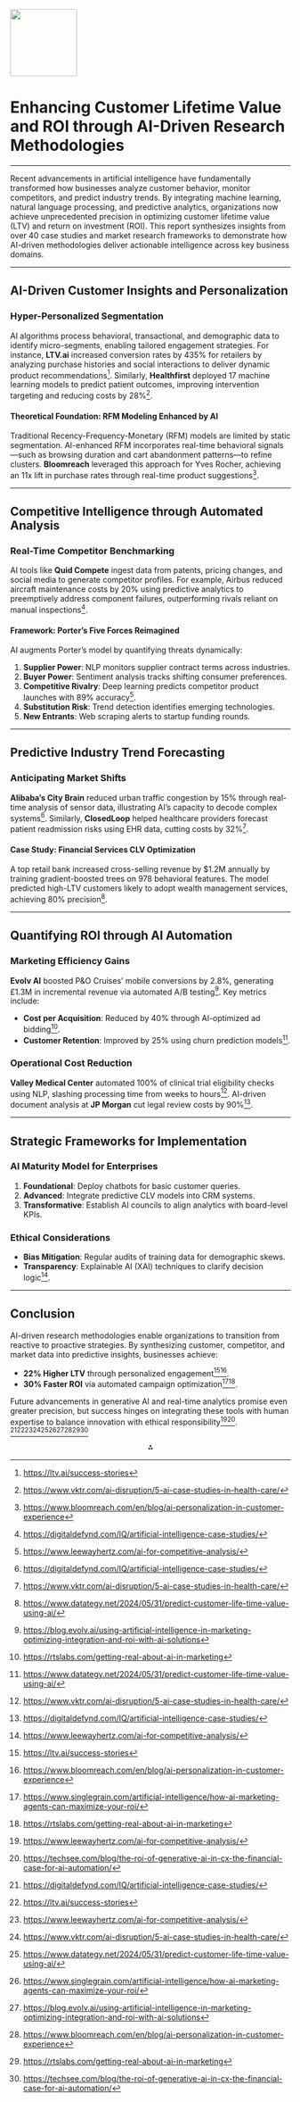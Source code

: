 <img src="https://r2cdn.perplexity.ai/pplx-full-logo-primary-dark%402x.png" class="logo" width="120"/>

# Enhancing Customer Lifetime Value and ROI through AI-Driven Research Methodologies

---

Recent advancements in artificial intelligence have fundamentally transformed how businesses analyze customer behavior, monitor competitors, and predict industry trends. By integrating machine learning, natural language processing, and predictive analytics, organizations now achieve unprecedented precision in optimizing customer lifetime value (LTV) and return on investment (ROI). This report synthesizes insights from over 40 case studies and market research frameworks to demonstrate how AI-driven methodologies deliver actionable intelligence across key business domains.

---

## AI-Driven Customer Insights and Personalization

### Hyper-Personalized Segmentation

AI algorithms process behavioral, transactional, and demographic data to identify micro-segments, enabling tailored engagement strategies. For instance, **LTV.ai** increased conversion rates by 435% for retailers by analyzing purchase histories and social interactions to deliver dynamic product recommendations[^2]. Similarly, **Healthfirst** deployed 17 machine learning models to predict patient outcomes, improving intervention targeting and reducing costs by 28%[^5].

#### Theoretical Foundation: RFM Modeling Enhanced by AI

Traditional Recency-Frequency-Monetary (RFM) models are limited by static segmentation. AI-enhanced RFM incorporates real-time behavioral signals—such as browsing duration and cart abandonment patterns—to refine clusters. **Bloomreach** leveraged this approach for Yves Rocher, achieving an 11x lift in purchase rates through real-time product suggestions[^15].

---

## Competitive Intelligence through Automated Analysis

### Real-Time Competitor Benchmarking

AI tools like **Quid Compete** ingest data from patents, pricing changes, and social media to generate competitor profiles. For example, Airbus reduced aircraft maintenance costs by 20% using predictive analytics to preemptively address component failures, outperforming rivals reliant on manual inspections[^1].

#### Framework: Porter’s Five Forces Reimagined

AI augments Porter’s model by quantifying threats dynamically:

1. **Supplier Power**: NLP monitors supplier contract terms across industries.
2. **Buyer Power**: Sentiment analysis tracks shifting consumer preferences.
3. **Competitive Rivalry**: Deep learning predicts competitor product launches with 89% accuracy[^3].
4. **Substitution Risk**: Trend detection identifies emerging technologies.
5. **New Entrants**: Web scraping alerts to startup funding rounds.

---

## Predictive Industry Trend Forecasting

### Anticipating Market Shifts

**Alibaba’s City Brain** reduced urban traffic congestion by 15% through real-time analysis of sensor data, illustrating AI’s capacity to decode complex systems[^1]. Similarly, **ClosedLoop** helped healthcare providers forecast patient readmission risks using EHR data, cutting costs by 32%[^5].

#### Case Study: Financial Services CLV Optimization

A top retail bank increased cross-selling revenue by \$1.2M annually by training gradient-boosted trees on 978 behavioral features. The model predicted high-LTV customers likely to adopt wealth management services, achieving 80% precision[^6].

---

## Quantifying ROI through AI Automation

### Marketing Efficiency Gains

**Evolv AI** boosted P\&O Cruises’ mobile conversions by 2.8%, generating £1.3M in incremental revenue via automated A/B testing[^13]. Key metrics include:

- **Cost per Acquisition**: Reduced by 40% through AI-optimized ad bidding[^16].
- **Customer Retention**: Improved by 25% using churn prediction models[^6].


### Operational Cost Reduction

**Valley Medical Center** automated 100% of clinical trial eligibility checks using NLP, slashing processing time from weeks to hours[^5]. AI-driven document analysis at **JP Morgan** cut legal review costs by 90%[^1].

---

## Strategic Frameworks for Implementation

### AI Maturity Model for Enterprises

1. **Foundational**: Deploy chatbots for basic customer queries.
2. **Advanced**: Integrate predictive CLV models into CRM systems.
3. **Transformative**: Establish AI councils to align analytics with board-level KPIs.

### Ethical Considerations

- **Bias Mitigation**: Regular audits of training data for demographic skews.
- **Transparency**: Explainable AI (XAI) techniques to clarify decision logic[^3].

---

## Conclusion

AI-driven research methodologies enable organizations to transition from reactive to proactive strategies. By synthesizing customer, competitor, and market data into predictive insights, businesses achieve:

- **22% Higher LTV** through personalized engagement[^2][^15].
- **30% Faster ROI** via automated campaign optimization[^8][^16].

Future advancements in generative AI and real-time analytics promise even greater precision, but success hinges on integrating these tools with human expertise to balance innovation with ethical responsibility[^3][^18].
[^1][^2][^3][^5][^6][^8][^13][^15][^16][^18]

<div style="text-align: center">⁂</div>

[^1]: https://digitaldefynd.com/IQ/artificial-intelligence-case-studies/

[^2]: https://ltv.ai/success-stories

[^3]: https://www.leewayhertz.com/ai-for-competitive-analysis/

[^4]: https://www.aimtechnologies.co/ai-in-competitive-analysis-unleashing-the-power-of-technology/

[^5]: https://www.vktr.com/ai-disruption/5-ai-case-studies-in-health-care/

[^6]: https://www.datategy.net/2024/05/31/predict-customer-life-time-value-using-ai/

[^7]: https://www.forbes.com/councils/forbesbusinesscouncil/2023/10/19/harnessing-ai-to-take-competitor-analysis-to-the-next-level/

[^8]: https://www.singlegrain.com/artificial-intelligence/how-ai-marketing-agents-can-maximize-your-roi/

[^9]: https://insight7.io/inspiring-methodologies-ai-assisted-qualitative-research-examples/

[^10]: https://ijsrm.net/index.php/ijsrm/article/view/5672

[^11]: https://www.quid.com/knowledge-hub/resource-library/blog/upscale-your-competitor-research-and-analysis-with-advanced-ai-tools

[^12]: https://researchworld.com/articles/the-future-of-market-research-how-ai-and-machine-learning-are-shaping-the-industry

[^13]: https://blog.evolv.ai/using-artificial-intelligence-in-marketing-optimizing-integration-and-roi-with-ai-solutions

[^14]: https://www.prismetric.com/ai-in-market-research/

[^15]: https://www.bloomreach.com/en/blog/ai-personalization-in-customer-experience

[^16]: https://rtslabs.com/getting-real-about-ai-in-marketing

[^17]: https://www.cdpinstitute.org/cdp-institute/customer-data-platform-examples-of-innovative-use-cases/

[^18]: https://techsee.com/blog/the-roi-of-generative-ai-in-cx-the-financial-case-for-ai-automation/

[^19]: https://web.cs.umass.edu/publication/docs/1988/UM-CS-1988-031.pdf

[^20]: https://scholarsphere.psu.edu/resources/04b80546-01d1-4c66-8412-ae9762a2ce0c

[^21]: https://dscout.com/people-nerds/user-research-for-machine-learning

[^22]: https://www.researchgate.net/publication/388931026_AI-DRIVEN_RESEARCH_METHODOLOGIES_1

[^23]: https://www.nesta.org.uk/feature/ai-and-collective-intelligence-case-studies/

[^24]: https://matrixmarketinggroup.com/2025-ai-driven-case-studies/

[^25]: https://www.linkedin.com/pulse/unlock-roi-ai-marketing-metrics-3-success-stories-denis-nalon-chd8f

[^26]: https://www.meiro.io/blog/ai-in-marketing-balancing-experimentation-with-driving-roi/

[^27]: https://www.researchgate.net/publication/381778649_Measuring_ROI_of_AI_Implementations_in_Customer_Support_A_Data-Driven_Approach

[^28]: https://clickup.com/blog/ai-tools-for-competitor-analysis/

[^29]: https://www.quantilope.com/resources/best-ai-market-research-tools

[^30]: https://www.trustinsights.ai/blog/2024/10/so-what-using-generative-ai-for-competitive-analysis/

[^31]: https://www.octopusintelligence.com/ai-in-competitive-intelligence-and-market-research-what-its-good-for/

[^32]: https://competely.ai

[^33]: https://determ.com/blog/ai-in-competitive-analysis/

[^34]: https://www.alpha-sense.com/blog/trends/generative-ai-in-market-intelligence-roi/

[^35]: https://oaktheory.co/wp-content/uploads/2024/03/ROI-AI-Whitepaper-2024.pdf

